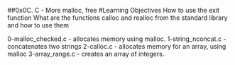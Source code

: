 ##0x0C. C - More malloc, free
#Learning Objectives
How to use the exit function
What are the functions calloc and realloc from the standard library and how to use them

0-malloc_checked.c - allocates memory using malloc.
1-string_nconcat.c - concatenates two strings
2-calloc.c - allocates memory for an array, using malloc
3-array_range.c - creates an array of integers.
